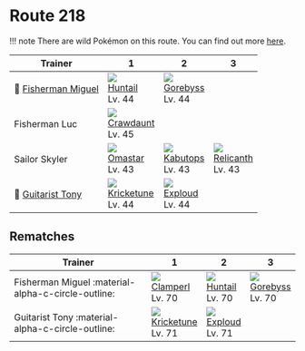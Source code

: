 # Route 218

!!! note
    There are wild Pokémon on this route. You can find out more [here](../../wild_pokemon/route_218/).


Trainer                                 | 1                                  | 2                                | 3
---                                     | ---                                | ---                              | ---
:repeat: [Fisherman Miguel](#rematches) | ![][367]<br>[Huntail]<br>Lv. 44    | ![][368]<br>[Gorebyss]<br>Lv. 44 | &nbsp;
Fisherman Luc                           | ![][342]<br>[Crawdaunt]<br>Lv. 45  | &nbsp;                           | &nbsp;
Sailor Skyler                           | ![][139]<br>[Omastar]<br>Lv. 43    | ![][141]<br>[Kabutops]<br>Lv. 43 | ![][369]<br>[Relicanth]<br>Lv. 43
:repeat: [Guitarist Tony](#rematches)   | ![][402]<br>[Kricketune]<br>Lv. 44 | ![][295]<br>[Exploud]<br>Lv. 44  | &nbsp;

## Rematches

Trainer                                            | 1                                  | 2                               | 3
---                                                | ---                                | ---                             | ---
Fisherman Miguel :material-alpha-c-circle-outline: | ![][366]<br>[Clamperl]<br>Lv. 70   | ![][367]<br>[Huntail]<br>Lv. 70 | ![][368]<br>[Gorebyss]<br>Lv. 70
Guitarist Tony :material-alpha-c-circle-outline:   | ![][402]<br>[Kricketune]<br>Lv. 71 | ![][295]<br>[Exploud]<br>Lv. 71 | &nbsp;

[Omastar]: ../../pokemon_changes/139/
[Kabutops]: ../../pokemon_changes/141/
[Exploud]: ../../pokemon_changes/295/
[Crawdaunt]: ../../pokemon_changes/342/
[Clamperl]: ../../pokemon_changes/366/
[Huntail]: ../../pokemon_changes/367/
[Gorebyss]: ../../pokemon_changes/368/
[Relicanth]: ../../pokemon_changes/369/
[Kricketune]: ../../pokemon_changes/402/
[139]: ../img/pokemon/139.png
[141]: ../img/pokemon/141.png
[295]: ../img/pokemon/295.png
[342]: ../img/pokemon/342.png
[366]: ../img/pokemon/366.png
[367]: ../img/pokemon/367.png
[368]: ../img/pokemon/368.png
[369]: ../img/pokemon/369.png
[402]: ../img/pokemon/402.png
